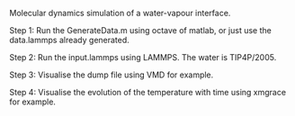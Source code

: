 Molecular dynamics simulation of a water-vapour interface.

Step 1: Run the GenerateData.m using octave of matlab, or just use the data.lammps already generated.

Step 2: Run the input.lammps using LAMMPS. The water is TIP4P/2005.

Step 3: Visualise the dump file using VMD for example.

Step 4: Visualise the evolution of the temperature with time using xmgrace for example.
